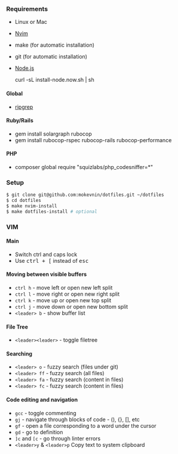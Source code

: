 ### Requirements

* Linux or Mac
* [Nvim](https://github.com/neovim/neovim/wiki/Installing-Neovim)
* make (for automatic installation)
* git (for automatic installation)
* [Node.js](https://nodejs.org/en/download/package-manager/) 

    curl -sL install-node.now.sh | sh

#### Global

* [ripgrep](https://github.com/BurntSushi/ripgrep)

#### Ruby/Rails

* gem install solargraph rubocop
* gem install rubocop-rspec rubocop-rails rubocop-performance

#### PHP

* composer global require "squizlabs/php_codesniffer=*"

### Setup

```sh
$ git clone git@github.com:mokevnin/dotfiles.git ~/dotfiles 
$ cd dotfiles
$ make nvim-install
$ make dotfiles-install # optional
```

### VIM

#### Main

* Switch ctrl and caps lock
* Use <kbd>ctrl + [</kbd> instead of <kbd>esc</kdb>

#### Moving between visible buffers

* `ctrl h` - move left or open new left split
* `ctrl l` - move right or open new right split
* `ctrl k` - move up or open new top split
* `ctrl j` - move down or open new bottom split
* `<leader> b` - show buffer list

#### File Tree

* `<leader><leader>` - toggle filetree

#### Searching

* `<leader> o` - fuzzy search (files under git)
* `<leader> ff` - fuzzy search (all files)
* `<leader> fa` - fuzzy search (content in files)
* `<leader> fc` - fuzzy search (content in files)

#### Code editing and navigation

* `gcc` - toggle commenting
* `gj` - navigate through blocks of code - (), {}, [], etс
* `gf` - open a file corresponding to a word under the cursor
* `gd` - go to definition
* `]с` and `[с` - go through linter errors
* `<leader>y` & `<leader>p` Copy text to system clipboard

